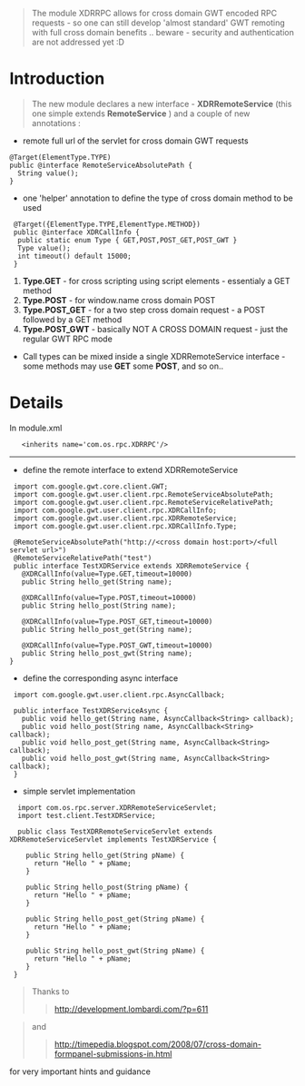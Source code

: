 > The module XDRRPC allows for cross domain GWT encoded RPC requests - so one can still
develop 'almost standard' GWT remoting with full cross domain benefits .. beware - security and authentication are not addressed yet :D

# Introduction #
> The new module declares a new interface - **XDRRemoteService** (this one simple extends **RemoteService** ) and a couple of new annotations :
  * remote full url of the servlet for cross domain GWT requests
```
@Target(ElementType.TYPE)
public @interface RemoteServiceAbsolutePath {
  String value();
}
```
  * one 'helper' annotation to define the type of cross domain method to be used
```
 @Target({ElementType.TYPE,ElementType.METHOD})
 public @interface XDRCallInfo {
  public static enum Type { GET,POST,POST_GET,POST_GWT }
  Type value();
  int timeout() default 15000;
 }
```

  1. **Type.GET** - for cross scripting using script elements - essentialy a GET method
  1. **Type.POST** - for window.name cross domain POST
  1. **Type.POST\_GET** - for a two step cross domain request - a POST followed by a GET method
  1. **Type.POST\_GWT** - basically NOT A CROSS DOMAIN request - just the regular GWT RPC mode

  * Call types can be mixed inside a single XDRRemoteService interface - some methods may use **GET** some **POST**, and so on..

# Details #

In module.xml

```
   <inherits name='com.os.rpc.XDRRPC'/> 
```
---

  * define the remote interface to extend XDRRemoteService
```
 import com.google.gwt.core.client.GWT;
 import com.google.gwt.user.client.rpc.RemoteServiceAbsolutePath;
 import com.google.gwt.user.client.rpc.RemoteServiceRelativePath;
 import com.google.gwt.user.client.rpc.XDRCallInfo;
 import com.google.gwt.user.client.rpc.XDRRemoteService;
 import com.google.gwt.user.client.rpc.XDRCallInfo.Type;

 @RemoteServiceAbsolutePath("http://<cross domain host:port>/<full servlet url>")
 @RemoteServiceRelativePath("test")
 public interface TestXDRService extends XDRRemoteService {
   @XDRCallInfo(value=Type.GET,timeout=10000)
   public String hello_get(String name);

   @XDRCallInfo(value=Type.POST,timeout=10000)
   public String hello_post(String name);

   @XDRCallInfo(value=Type.POST_GET,timeout=10000)
   public String hello_post_get(String name);

   @XDRCallInfo(value=Type.POST_GWT,timeout=10000)
   public String hello_post_gwt(String name);
}

```

  * define the corresponding async interface

```
 import com.google.gwt.user.client.rpc.AsyncCallback;

 public interface TestXDRServiceAsync {
   public void hello_get(String name, AsyncCallback<String> callback);
   public void hello_post(String name, AsyncCallback<String> callback);
   public void hello_post_get(String name, AsyncCallback<String> callback);
   public void hello_post_gwt(String name, AsyncCallback<String> callback);
 }
```

  * simple servlet implementation

```
  import com.os.rpc.server.XDRRemoteServiceServlet;
  import test.client.TestXDRService;

  public class TestXDRRemoteServiceServlet extends XDRRemoteServiceServlet implements TestXDRService {

    public String hello_get(String pName) {
      return "Hello " + pName;
    }

    public String hello_post(String pName) {
      return "Hello " + pName;
    }

    public String hello_post_get(String pName) {
      return "Hello " + pName;
    }

    public String hello_post_gwt(String pName) {
      return "Hello " + pName;
    }
 }
```



> Thanks to
> > http://development.lombardi.com/?p=611

> and
> > http://timepedia.blogspot.com/2008/07/cross-domain-formpanel-submissions-in.html

for very important hints and guidance
